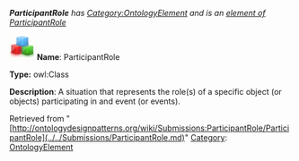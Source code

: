 ___ParticipantRole__ has [Category:OntologyElement](../../Category/OntologyElement.md "Category:OntologyElement") and is an [element of](../../Property/ElementOf.md "Property:ElementOf") [ParticipantRole](../../Submissions/ParticipantRole.md "Submissions:ParticipantRole")_


  




[![Class](../../images/thumb/2/27/Class.gif/45px-Class.gif)](../../Image/Class.gif.md "Class")
__Name__: ParticipantRole 


__Type:__ owl:Class 


__Description__: A situation that represents the role(s) of a specific object (or objects) participating in and event (or events). 





Retrieved from "[http://ontologydesignpatterns.org/wiki/Submissions:ParticipantRole/ParticipantRole](../../Submissions/ParticipantRole.md)"
 [Category](http://ontologydesignpatterns.org/wiki/Special:Categories "Special:Categories"): [OntologyElement](../../Category/OntologyElement.md "Category:OntologyElement")